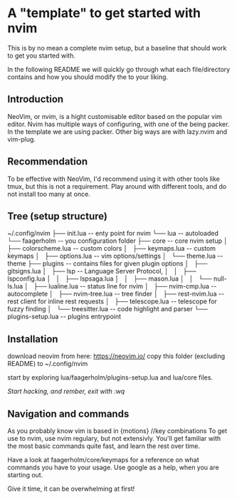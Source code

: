 # A "template" to get started with nvim
This is by no mean a complete nvim setup, but a baseline that should work to get you started with.

In the following README we will quickly go through what each file/directory contains
and how you should modify the to your liking.

## Introduction

NeoVim, or nvim, is a hight customisable editor based on the popular  vim editor.
Nvim has multiple ways of configuring, with one of the being packer. In the template we are using
packer. Other big ways are with lazy.nvim and vim-plug.

## Recommendation

To be effective with NeoVim, I'd recommend using it with other tools like tmux, but this is not a requirement.
Play around with different tools, and do not install too many at once.

## Tree (setup structure)

~/.config/nvim
├── init.lua                -- enty point for nvim
└── lua                     -- autoloaded
└── faagerholm              -- you configuration folder
    ├── core                -- core nvim setup
    │   ├── colorscheme.lua -- custom colors
    │   ├── keymaps.lua     -- custom keymaps
    │   ├── options.lua     -- vim options/settings
    │   └── theme.lua       -- theme
    ├── plugins             -- contains files for given plugin options
    │   ├── gitsigns.lua
    │   ├── lsp             -- Language Server Protocol,
    │   │   ├── lspconfig.lua
    │   │   ├── lspsaga.lua
    │   │   ├── mason.lua
    │   │   └── null-ls.lua
    │   ├── lualine.lua     -- status line for nvim
    │   ├── nvim-cmp.lua    -- autocomplete
    │   ├── nvim-tree.lua   -- tree finder
    │   ├── rest-nvim.lua   -- rest client for inline rest requests
    │   ├── telescope.lua   -- telescope for fuzzy finding
    │   └── treesitter.lua  -- code highlight and parser
    └── plugins-setup.lua   -- plugins entrypoint

## Installation

download neovim from here: https://neovim.io/
copy this folder (excluding README) to ~/.config/nvim

start by exploring lua/faagerholm/plugins-setup.lua and lua/core files.

_Start hacking, and rember, exit with :wq_

## Navigation and commands

As you probably know vim is based in {motions} //key combinations
To get use to nvim, use nvim regulary, but not extensivly. You'll get familiar with the most basic commands quite fast,
and learn the rest over time.

Have a look at faagerholm/core/keymaps for a reference on what commands you have to your usage.
Use google as a help, when you are starting out.

Give it time, it can be overwhelming at first!